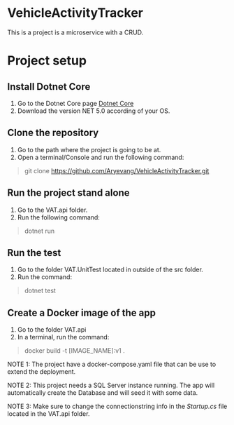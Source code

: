 # VehicleActivityTracker

This is a project is a microservice with a CRUD.

# Project setup
## Install Dotnet Core
1. Go to the Dotnet Core page [Dotnet Core](https://dotnet.microsoft.com/download/dotnet)
2. Download the version NET 5.0 according of your OS.

## Clone the repository
1. Go to the path where the project is going to be at.
2. Open a terminal/Console and run the following command:
>git clone https://github.com/Aryevang/VehicleActivityTracker.git

## Run the project stand alone
1. Go to the VAT.api folder.
2. Run the following command:
>dotnet run

## Run the test
1. Go to the folder VAT.UnitTest located in outside of the src folder.
2. Run the command:
>dotnet test

## Create a Docker image of the app
1. Go to the folder VAT.api
2. In a terminal, run the command:
>docker build -t [IMAGE_NAME]:v1 . 

NOTE 1: The project have a docker-compose.yaml file that can be use to extend the deployment.

NOTE 2: This project needs a SQL Server instance running. The app will automatically create the Database and will seed it with some data.

NOTE 3: Make sure to change the connectionstring info in the *Startup.cs* file located in the VAT.api folder.